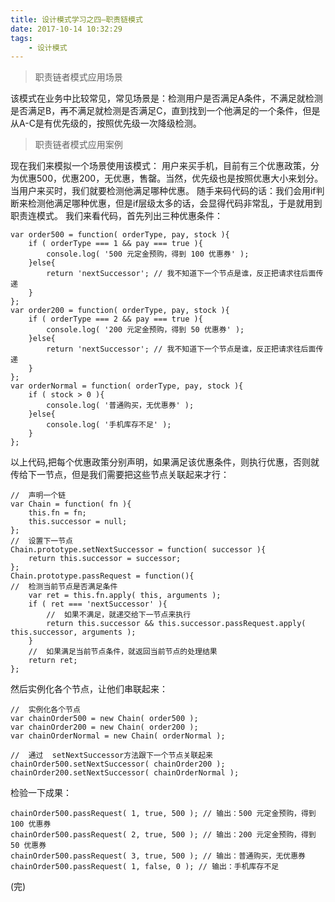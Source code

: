 ```yaml
---
title: 设计模式学习之四—职责链模式
date: 2017-10-14 10:32:29
tags:
	- 设计模式
---
```


> 职责链者模式应用场景

该模式在业务中比较常见，常见场景是：检测用户是否满足A条件，不满足就检测是否满足B，再不满足就检测是否满足C，直到找到一个他满足的一个条件，但是从A-C是有优先级的，按照优先级一次降级检测。

> 职责链者模式应用案例

现在我们来模拟一个场景使用该模式：
用户来买手机，目前有三个优惠政策，分为优惠500，优惠200，无优惠，售罄。当然，优先级也是按照优惠大小来划分。当用户来买时，我们就要检测他满足哪种优惠。
随手来码代码的话：我们会用if判断来检测他满足哪种优惠，但是if层级太多的话，会显得代码非常乱，于是就用到职责连模式。
我们来看代码，首先列出三种优惠条件：

```
var order500 = function( orderType, pay, stock ){
	if ( orderType === 1 && pay === true ){
		console.log( '500 元定金预购，得到 100 优惠券' );
	}else{
		return 'nextSuccessor'; // 我不知道下一个节点是谁，反正把请求往后面传递
	}
};
var order200 = function( orderType, pay, stock ){
	if ( orderType === 2 && pay === true ){
		console.log( '200 元定金预购，得到 50 优惠券' );
	}else{
		return 'nextSuccessor'; // 我不知道下一个节点是谁，反正把请求往后面传递
	}
};
var orderNormal = function( orderType, pay, stock ){
	if ( stock > 0 ){
		console.log( '普通购买，无优惠券' );
	}else{
		console.log( '手机库存不足' );
	}
};
```

以上代码,把每个优惠政策分别声明，如果满足该优惠条件，则执行优惠，否则就传给下一节点，但是我们需要把这些节点关联起来才行：

```
//  声明一个链
var Chain = function( fn ){
	this.fn = fn;
	this.successor = null;
};
//  设置下一节点
Chain.prototype.setNextSuccessor = function( successor ){
	return this.successor = successor;
};
Chain.prototype.passRequest = function(){
//  检测当前节点是否满足条件
	var ret = this.fn.apply( this, arguments );
	if ( ret === 'nextSuccessor' ){
        //  如果不满足，就递交给下一节点来执行
		return this.successor && this.successor.passRequest.apply( this.successor, arguments );
	}
    //  如果满足当前节点条件，就返回当前节点的处理结果
	return ret;
};
```

然后实例化各个节点，让他们串联起来：
```
//  实例化各个节点
var chainOrder500 = new Chain( order500 );
var chainOrder200 = new Chain( order200 );
var chainOrderNormal = new Chain( orderNormal );

//  通过	setNextSuccessor方法跟下一个节点关联起来
chainOrder500.setNextSuccessor( chainOrder200 );
chainOrder200.setNextSuccessor( chainOrderNormal );
```

检验一下成果：
```
chainOrder500.passRequest( 1, true, 500 ); // 输出：500 元定金预购，得到 100 优惠券
chainOrder500.passRequest( 2, true, 500 ); // 输出：200 元定金预购，得到 50 优惠券
chainOrder500.passRequest( 3, true, 500 ); // 输出：普通购买，无优惠券
chainOrder500.passRequest( 1, false, 0 ); // 输出：手机库存不足
```

(完)